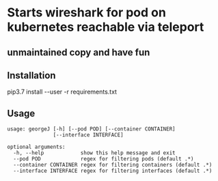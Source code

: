 # Starts wireshark for pod on kubernetes reachable via teleport

## unmaintained copy and have fun 

## Installation
pip3.7 install --user -r requirements.txt

## Usage
```
usage: georgeJ [-h] [--pod POD] [--container CONTAINER]
               [--interface INTERFACE]

optional arguments:
  -h, --help            show this help message and exit
  --pod POD             regex for filtering pods (default .*)
  --container CONTAINER regex for filtering containers (default .*)
  --interface INTERFACE regex for filtering interfaces (default .*)
```
